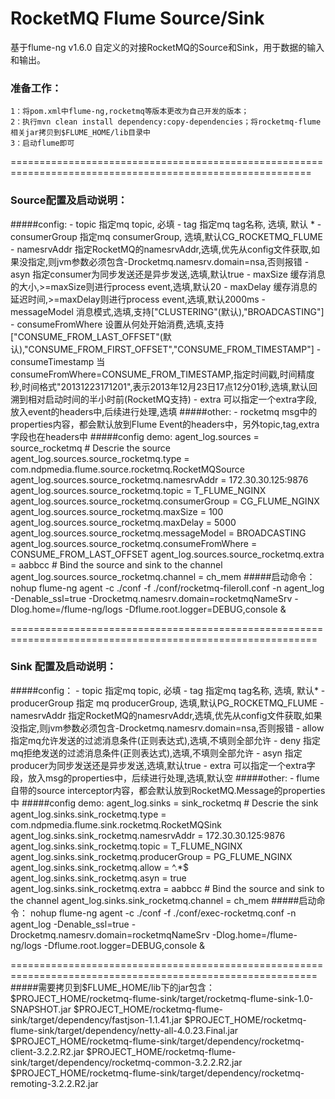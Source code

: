 # RocketMQ Flume Source/Sink
基于flume-ng v1.6.0 自定义的对接RocketMQ的Source和Sink，用于数据的输入和输出。

### 准备工作：   
    1：将pom.xml中flume-ng,rocketmq等版本更改为自己开发的版本；   
    2：执行mvn clean install dependency:copy-dependencies；将rocketmq-flume相关jar拷贝到$FLUME_HOME/lib目录中   
    3：启动flume即可   

==========================================================================================================
### Source配置及启动说明：
#####config:
        - topic 指定mq topic, 必填
        - tag 指定mq tag名称, 选填, 默认 *
        - consumerGroup 指定mq consumerGroup, 选填,默认CG_ROCKETMQ_FLUME
        - namesrvAddr 指定RocketMQ的namesrvAddr,选填,优先从config文件获取,如果没指定,则jvm参数必须包含-Drocketmq.namesrv.domain=nsa,否则报错
        - asyn 指定consumer为同步发送还是异步发送,选填,默认true
        - maxSize 缓存消息的大小,>=maxSize则进行process event,选填,默认20
        - maxDelay 缓存消息的延迟时间,>=maxDelay则进行process event,选填,默认2000ms
        - messageModel 消息模式,选填,支持["CLUSTERING"(默认),"BROADCASTING"]
        - consumeFromWhere 设置从何处开始消费,选填,支持["CONSUME_FROM_LAST_OFFSET"(默认),"CONSUME_FROM_FIRST_OFFSET","CONSUME_FROM_TIMESTAMP"]
        - consumeTimestamp 当consumeFromWhere=CONSUME_FROM_TIMESTAMP,指定时间戳,时间精度秒,时间格式"20131223171201",表示2013年12月23日17点12分01秒,选填,默认回溯到相对启动时间的半小时前(RocketMQ支持)
        - extra 可以指定一个extra字段,放入event的headers中,后续进行处理,选填
#####other:
        - rocketmq msg中的properties内容，都会默认放到Flume Event的headers中，另外topic,tag,extra字段也在headers中
#####config demo:
        agent_log.sources = source_rocketmq
        # Descrie the source
        agent_log.sources.source_rocketmq.type = com.ndpmedia.flume.source.rocketmq.RocketMQSource
        agent_log.sources.source_rocketmq.namesrvAddr = 172.30.30.125:9876
        agent_log.sources.source_rocketmq.topic = T_FLUME_NGINX
        agent_log.sources.source_rocketmq.consumerGroup = CG_FLUME_NGINX
        agent_log.sources.source_rocketmq.maxSize = 100
        agent_log.sources.source_rocketmq.maxDelay = 5000
        agent_log.sources.source_rocketmq.messageModel = BROADCASTING
        agent_log.sources.source_rocketmq.consumeFromWhere = CONSUME_FROM_LAST_OFFSET
        agent_log.sources.source_rocketmq.extra = aabbcc
        # Bind the source and sink to the channel
        agent_log.sources.source_rocketmq.channel = ch_mem
#####启动命令：
        nohup flume-ng agent -c ./conf -f ./conf/rocketmq-fileroll.conf -n agent_log -Denable_ssl=true -Drocketmq.namesrv.domain=rocketmqNameSrv -Dlog.home=/flume-ng/logs -Dflume.root.logger=DEBUG,console &


===========================================================================================================
### Sink  配置及启动说明：
#####config：
        - topic 指定mq topic, 必填
        - tag 指定mq tag名称, 选填, 默认*
        - producerGroup 指定 mq producerGroup, 选填,默认PG_ROCKETMQ_FLUME
        - namesrvAddr 指定RocketMQ的namesrvAddr,选填,优先从config文件获取,如果没指定,则jvm参数必须包含-Drocketmq.namesrv.domain=nsa,否则报错
        - allow 指定mq允许发送的过滤消息条件(正则表达式),选填,不填则全部允许
        - deny 指定mq拒绝发送的过滤消息条件(正则表达式),选填,不填则全部允许
        - asyn 指定producer为同步发送还是异步发送,选填,默认true
        - extra 可以指定一个extra字段，放入msg的properties中，后续进行处理,选填,默认空
#####other:
        - flume自带的source interceptor内容，都会默认放到RocketMQ.Message的properties中
#####config demo:
        agent_log.sinks = sink_rocketmq
        # Descrie the sink
        agent_log.sinks.sink_rocketmq.type = com.ndpmedia.flume.sink.rocketmq.RocketMQSink
        agent_log.sinks.sink_rocketmq.namesrvAddr = 172.30.30.125:9876
        agent_log.sinks.sink_rocketmq.topic = T_FLUME_NGINX
        agent_log.sinks.sink_rocketmq.producerGroup = PG_FLUME_NGINX
        agent_log.sinks.sink_rocketmq.allow = ^.*$
        agent_log.sinks.sink_rocketmq.asyn = true
        agent_log.sinks.sink_rocketmq.extra = aabbcc
        # Bind the source and sink to the channel
        agent_log.sinks.sink_rocketmq.channel = ch_mem
#####启动命令：
        nohup flume-ng agent -c ./conf -f ./conf/exec-rocketmq.conf -n agent_log -Denable_ssl=true -Drocketmq.namesrv.domain=rocketmqNameSrv -Dlog.home=/flume-ng/logs -Dflume.root.logger=DEBUG,console &


===========================================================================================================
#####需要拷贝到$FLUME_HOME/lib下的jar包含：
        $PROJECT_HOME/rocketmq-flume-sink/target/rocketmq-flume-sink-1.0-SNAPSHOT.jar
        $PROJECT_HOME/rocketmq-flume-sink/target/dependency/fastjson-1.1.41.jar
        $PROJECT_HOME/rocketmq-flume-sink/target/dependency/netty-all-4.0.23.Final.jar
        $PROJECT_HOME/rocketmq-flume-sink/target/dependency/rocketmq-client-3.2.2.R2.jar
        $PROJECT_HOME/rocketmq-flume-sink/target/dependency/rocketmq-common-3.2.2.R2.jar
        $PROJECT_HOME/rocketmq-flume-sink/target/dependency/rocketmq-remoting-3.2.2.R2.jar
    
